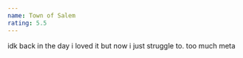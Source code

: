 ```yaml
---
name: Town of Salem
rating: 5.5
---
```


idk back in the day i loved it but now i just struggle to. too much meta
